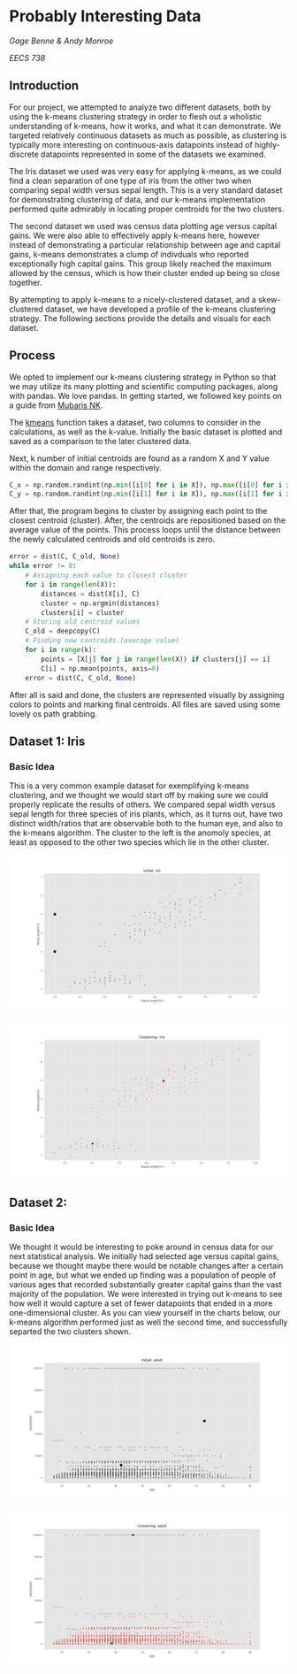 # Probably Interesting Data
*Gage Benne & Andy Monroe*

*EECS 738*

## Introduction
For our project, we attempted to analyze two different datasets, both by using the k-means clustering strategy in order to flesh out a wholistic understanding of k-means, how it works, and what it can demonstrate. We targeted relatively continuous datasets as much as possible, as clustering is typically more interesting on continuous-axis datapoints instead of highly-discrete datapoints represented in some of the datasets we examined.

The Iris dataset we used was very easy for applying k-means, as we could find a clean separation of one type of iris from the other two when comparing sepal width versus sepal length. This is a very standard dataset for demonstrating clustering of data, and our k-means implementation performed quite admirably in locating proper centroids for the two clusters.

The second dataset we used was census data plotting age versus capital gains. We were also able to effectively apply k-means here, however instead of demonstrating a particular relationship between age and capital gains, k-means demonstrates a clump of indivduals who reported exceptionally high capital gains. This group likely reached the maximum allowed by the census, which is how their cluster ended up being so close together.

By attempting to apply k-means to a nicely-clustered dataset, and a skew-clustered dataset, we have developed a profile of the k-means clustering strategy. The following sections provide the details and visuals for each dataset.

## Process
We opted to implement our k-means clustering strategy in Python so that we may utilize its many plotting and scientific computing packages, along with pandas.  We love pandas.  In getting started, we followed key points on a guide from [Mubaris NK](https://mubaris.com/posts/kmeans-clustering/).

The [kmeans](cluster.py) function takes a dataset, two columns to consider in the calculations, as well as the k-value.  Initially the basic dataset is plotted and saved as a comparison to the later clustered data.

Next, k number of initial centroids are found as a random X and Y value within the domain and range respectively.


```python
C_x = np.random.randint(np.min([i[0] for i in X]), np.max([i[0] for i in X]), size=k)
C_y = np.random.randint(np.min([i[1] for i in X]), np.max([i[1] for i in X]), size=k)
```


After that, the program begins to cluster by assigning each point to the closest centroid (cluster).  After, the centroids are repositioned based on the average value of the points.  This process loops until the distance between the newly calculated centroids and old centroids is zero.

```python
error = dist(C, C_old, None)
while error != 0:
    # Assigning each value to closest cluster
    for i in range(len(X)):
        distances = dist(X[i], C)
        cluster = np.argmin(distances)
        clusters[i] = cluster
    # Storing old centroid values
    C_old = deepcopy(C)
    # Finding new centroids (average value)
    for i in range(k):
        points = [X[j] for j in range(len(X)) if clusters[j] == i]
        C[i] = np.mean(points, axis=0)
    error = dist(C, C_old, None)
```

After all is said and done, the clusters are represented visually by assigning colors to points and marking final centroids.  All files are saved using some lovely os path grabbing.

## Dataset 1: Iris
### Basic Idea
This is a very common example dataset for exemplifying k-means clustering, and we thought we would start off by making sure we could properly replicate the results of others. We compared sepal width versus sepal length for three species of iris plants, which, as it turns out, have two distinct width/ratios that are observable both to the human eye, and also to the k-means algorithm. The cluster to the left is the anomoly species, at least as opposed to the other two species which lie in the other cluster.

![Initial](iris/SepalLengthCm_PetalLengthCm_initial.png)

![Initial](iris/SepalLengthCm_PetalLengthCm_clustering.png)


## Dataset 2:
### Basic Idea
We thought it would be interesting to poke around in census data for our next statistical analysis. We initially had selected age versus capital gains, because we thought maybe there would be notable changes after a certain point in age, but what we ended up finding was a population of people of various ages that recorded substantially greater capital gains than the vast majority of the population. We were interested in trying out k-means to see how well it would capture a set of fewer datapoints that ended in a more one-dimensional cluster. As you can view yourself in the charts below, our k-means algorithm performed just as well the second time, and successfully separted the two clusters shown.

![Initial](adult/age_capitalgain_initial.png)

![Initial](adult/age_capitalgain_clustering.png)
